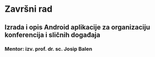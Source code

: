 # Završni rad
## Izrada i opis Android aplikacije za organizaciju konferencija i sličnih događaja
### Mentor: izv. prof. dr. sc. Josip Balen
